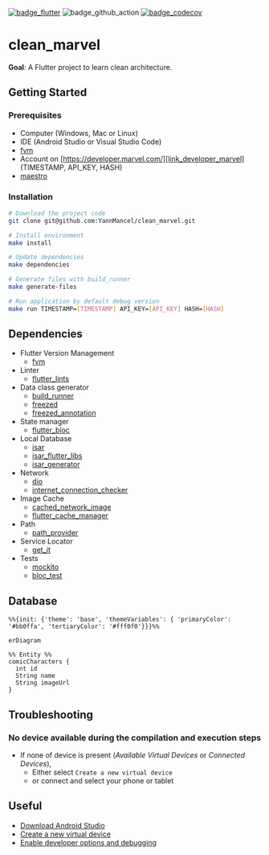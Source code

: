 [![badge_flutter]][link_flutter_release]
![badge_github_action]
[![badge_codecov]][link_codecov]

# clean_marvel
**Goal**: A Flutter project to learn clean architecture.

## Getting Started

### Prerequisites
* Computer (Windows, Mac or Linux)
* IDE (Android Studio or Visual Studio Code)
* [fvm][dependency_fvm]
* Account on [https://developer.marvel.com/][link_developer_marvel] (TIMESTAMP, API_KEY, HASH)
* [maestro][dependency_maestro]

### Installation

```sh
# Download the project code
git clone git@github.com:YannMancel/clean_marvel.git

# Install environment
make install

# Update dependencies
make dependencies

# Generate files with build_runner
make generate-files

# Run application by default debug version
make run TIMESTAMP=[TIMESTAMP] API_KEY=[API_KEY] HASH=[HASH]
```

## Dependencies
* Flutter Version Management
  * [fvm][dependency_fvm]
* Linter
  * [flutter_lints][dependency_flutter_lints]
* Data class generator
  * [build_runner][dependency_build_runner]
  * [freezed][dependency_freezed]
  * [freezed_annotation][dependency_freezed_annotation]
* State manager
  * [flutter_bloc][dependency_flutter_bloc]
* Local Database
  * [isar][dependency_isar]
  * [isar_flutter_libs][dependency_isar_flutter_libs]
  * [isar_generator][dependency_isar_generator]
* Network
  * [dio][dependency_dio]
  * [internet_connection_checker][dependency_internet_connection_checker]
* Image Cache
  * [cached_network_image][dependency_cached_network_image]
  * [flutter_cache_manager][dependency_flutter_cache_manager]
* Path
  * [path_provider][dependency_path_provider]
* Service Locator
  * [get_it][dependency_get_it]
* Tests
  * [mockito][dependency_mockito]
  * [bloc_test][dependency_bloc_test]

## Database
```mermaid
%%{init: {'theme': 'base', 'themeVariables': { 'primaryColor': '#bb0ffa', 'tertiaryColor': '#fff0f0'}}}%%

erDiagram

%% Entity %%
comicCharacters {
  int id
  String name
  String imageUrl
}
```

## Troubleshooting

### No device available during the compilation and execution steps
* If none of device is present (*Available Virtual Devices* or *Connected Devices*),
    * Either select `Create a new virtual device`
    * or connect and select your phone or tablet

## Useful
* [Download Android Studio][useful_android_studio]
* [Create a new virtual device][useful_virtual_device]
* [Enable developer options and debugging][useful_developer_options]

[badge_flutter]: https://img.shields.io/badge/flutter-v3.10.5-blue?logo=flutter
[badge_github_action]: https://github.com/YannMancel/clean_marvel/actions/workflows/clean_marvel_CI.yaml/badge.svg
[badge_codecov]: https://codecov.io/gh/YannMancel/clean_marvel/branch/master/graph/badge.svg?token=35TQUQL0RB
[link_flutter_release]: https://docs.flutter.dev/development/tools/sdk/releases
[link_codecov]: https://codecov.io/gh/YannMancel/clean_marvel
[link_developer_marvel]: https://developer.marvel.com/
[dependency_fvm]: https://fvm.app/
[dependency_maestro]: https://maestro.mobile.dev/
[dependency_flutter_lints]: https://pub.dev/packages/flutter_lints
[dependency_build_runner]: https://pub.dev/packages/build_runner
[dependency_freezed]: https://pub.dev/packages/freezed
[dependency_freezed_annotation]: https://pub.dev/packages/freezed_annotation
[dependency_flutter_bloc]: https://pub.dev/packages/flutter_bloc
[dependency_isar]: https://pub.dev/packages/isar
[dependency_isar_flutter_libs]: https://pub.dev/packages/isar_flutter_libs
[dependency_isar_generator]: https://pub.dev/packages/isar_generator
[dependency_dio]: https://pub.dev/packages/dio
[dependency_internet_connection_checker]: https://pub.dev/packages/internet_connection_checker
[dependency_cached_network_image]: https://pub.dev/packages/cached_network_image
[dependency_flutter_cache_manager]: https://pub.dev/packages/flutter_cache_manager
[dependency_path_provider]: https://pub.dev/packages/path_provider
[dependency_get_it]: https://pub.dev/packages/get_it
[dependency_mockito]: https://pub.dev/packages/mockito
[dependency_bloc_test]: https://pub.dev/packages/bloc_test
[useful_android_studio]: https://developer.android.com/studio
[useful_virtual_device]: https://developer.android.com/studio/run/managing-avds.html
[useful_developer_options]: https://developer.android.com/studio/debug/dev-options.html#enable
